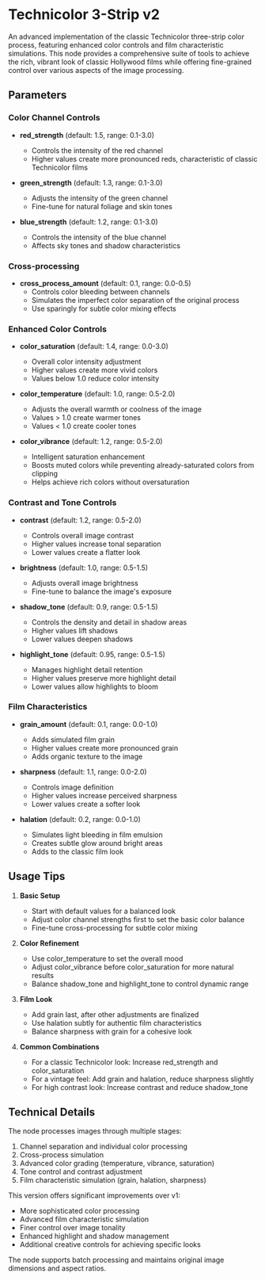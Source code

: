 # Technicolor 3-Strip v2

An advanced implementation of the classic Technicolor three-strip color process, featuring enhanced color controls and film characteristic simulations. This node provides a comprehensive suite of tools to achieve the rich, vibrant look of classic Hollywood films while offering fine-grained control over various aspects of the image processing.

## Parameters

### Color Channel Controls
- **red_strength** (default: 1.5, range: 0.1-3.0)
  - Controls the intensity of the red channel
  - Higher values create more pronounced reds, characteristic of classic Technicolor films
  
- **green_strength** (default: 1.3, range: 0.1-3.0)
  - Adjusts the intensity of the green channel
  - Fine-tune for natural foliage and skin tones
  
- **blue_strength** (default: 1.2, range: 0.1-3.0)
  - Controls the intensity of the blue channel
  - Affects sky tones and shadow characteristics

### Cross-processing
- **cross_process_amount** (default: 0.1, range: 0.0-0.5)
  - Controls color bleeding between channels
  - Simulates the imperfect color separation of the original process
  - Use sparingly for subtle color mixing effects

### Enhanced Color Controls
- **color_saturation** (default: 1.4, range: 0.0-3.0)
  - Overall color intensity adjustment
  - Higher values create more vivid colors
  - Values below 1.0 reduce color intensity

- **color_temperature** (default: 1.0, range: 0.5-2.0)
  - Adjusts the overall warmth or coolness of the image
  - Values > 1.0 create warmer tones
  - Values < 1.0 create cooler tones

- **color_vibrance** (default: 1.2, range: 0.5-2.0)
  - Intelligent saturation enhancement
  - Boosts muted colors while preventing already-saturated colors from clipping
  - Helps achieve rich colors without oversaturation

### Contrast and Tone Controls
- **contrast** (default: 1.2, range: 0.5-2.0)
  - Controls overall image contrast
  - Higher values increase tonal separation
  - Lower values create a flatter look

- **brightness** (default: 1.0, range: 0.5-1.5)
  - Adjusts overall image brightness
  - Fine-tune to balance the image's exposure

- **shadow_tone** (default: 0.9, range: 0.5-1.5)
  - Controls the density and detail in shadow areas
  - Higher values lift shadows
  - Lower values deepen shadows

- **highlight_tone** (default: 0.95, range: 0.5-1.5)
  - Manages highlight detail retention
  - Higher values preserve more highlight detail
  - Lower values allow highlights to bloom

### Film Characteristics
- **grain_amount** (default: 0.1, range: 0.0-1.0)
  - Adds simulated film grain
  - Higher values create more pronounced grain
  - Adds organic texture to the image

- **sharpness** (default: 1.1, range: 0.0-2.0)
  - Controls image definition
  - Higher values increase perceived sharpness
  - Lower values create a softer look

- **halation** (default: 0.2, range: 0.0-1.0)
  - Simulates light bleeding in film emulsion
  - Creates subtle glow around bright areas
  - Adds to the classic film look

## Usage Tips

1. **Basic Setup**
   - Start with default values for a balanced look
   - Adjust color channel strengths first to set the basic color balance
   - Fine-tune cross-processing for subtle color mixing

2. **Color Refinement**
   - Use color_temperature to set the overall mood
   - Adjust color_vibrance before color_saturation for more natural results
   - Balance shadow_tone and highlight_tone to control dynamic range

3. **Film Look**
   - Add grain last, after other adjustments are finalized
   - Use halation subtly for authentic film characteristics
   - Balance sharpness with grain for a cohesive look

4. **Common Combinations**
   - For a classic Technicolor look: Increase red_strength and color_saturation
   - For a vintage feel: Add grain and halation, reduce sharpness slightly
   - For high contrast look: Increase contrast and reduce shadow_tone

## Technical Details

The node processes images through multiple stages:
1. Channel separation and individual color processing
2. Cross-process simulation
3. Advanced color grading (temperature, vibrance, saturation)
4. Tone control and contrast adjustment
5. Film characteristic simulation (grain, halation, sharpness)

This version offers significant improvements over v1:
- More sophisticated color processing
- Advanced film characteristic simulation
- Finer control over image tonality
- Enhanced highlight and shadow management
- Additional creative controls for achieving specific looks

The node supports batch processing and maintains original image dimensions and aspect ratios.

